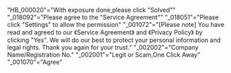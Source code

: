 "HB_000020"="With exposure done,please click "Solved""
"_018092"="Please agree to the "Service Agreement""
"_018051"="Please click "Settings" to allow the permission"
"_001072"="[Please note] You have read and agreed  to our 《Service Agreement》 and 《Privacy Policy》 by clicking "Yes". We will do our best to protect your personal information and legal rights. Thank you again for your trust."
"_002002"="Company Name/Registration No."
"_002001"="Legit or Scam,One Click Away"
"_001070"="Agree"